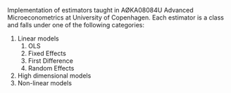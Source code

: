 Implementation of estimators taught in AØKA08084U Advanced Microeconometrics at University of Copenhagen. Each estimator is a class and falls under one of the following categories:

1. Linear models
    1. OLS
    2. Fixed Effects
    3. First Difference
    4. Random Effects
2. High dimensional models
3. Non-linear models
